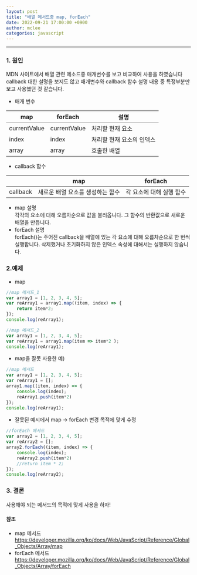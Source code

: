 ```yaml
---
layout: post
title: "배열 메서드중 map, forEach"
date: 2022-09-21 17:00:00 +0900
author: mclee
categories: javascript
---
```

<hr/>

### 1. 원인
MDN 사이트에서 배열 관련 메소드중 매개변수를 보고 비교하여 사용을 하였습니다
callback 대한 설명을 보지도 않고 매개변수와  callback 함수 설명 내용 중 특정부분만 보고 사용했던 것 같습니다.

- 매개 변수  

|map|forEach|설명|
|---|---|---|
|currentValue|currentValue|처리할 현재 요소| 
|index|index|처리할 현재 요소의 인덱스|
|array|array|호출한 배열|

- callback 함수

|          | map                | forEach        |
|----------|--------------------|----------------|
| callback | 새로운 배열 요소를 생성하는 함수 | 각 요소에 대해 실행 함수 |

- map 설명  
  각각의 요소에 대해 오름차순으로 값을 불러옵니다.
  그 함수의 반환값으로 새로운 배열을 만듭니다.
- forEach 설명  
  forEach()는 주어진 callback을 배열에 있는 각 요소에 대해 오름차순으로 한 번씩 실행합니다. 
  삭제했거나 초기화하지 않은 인덱스 속성에 대해서는 실행하지 않습니다.


### 2.예제

- map  

```javascript
//map 메서드_1
var array1 = [1, 2, 3, 4, 5];
var reArray1 = array1.map((item, index) => {
	return item*2;
});
console.log(reArray1);

//map 메서드_2
var array1 = [1, 2, 3, 4, 5];
var reArray1 = array1.map(item => item*2 );
console.log(reArray1);
```

- map을 잘못 사용한 예)

```javascript
//map 메서드
var array1 = [1, 2, 3, 4, 5];
var reArray1 = [];
array1.map((item, index) => {
	console.log(index);
	reArray1.push(item*2)
});
console.log(reArray1);
```

- 잘못된 예시에서 map -> forEach 변경 목적에 맞게 수정

```javascript
//forEach 메서드
var array2 = [1, 2, 3, 4, 5];
var reArray2 = [];
array2.forEach((item, index) => {
	console.log(index);
	reArray2.push(item*2)
	//return item * 2;
});
console.log(reArray2);
```
### 3. 결론
사용해야 되는 메서드의 목적에 맞게 사용을 하자!

#### 참조
- map 메서드  
  https://developer.mozilla.org/ko/docs/Web/JavaScript/Reference/Global_Objects/Array/map
- forEach 메서드  
  https://developer.mozilla.org/ko/docs/Web/JavaScript/Reference/Global_Objects/Array/forEach